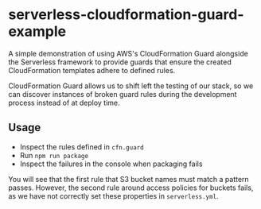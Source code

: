 # serverless-cloudformation-guard-example

A simple demonstration of using AWS's CloudFormation Guard alongside the Serverless framework to provide guards that ensure the created CloudFormation templates adhere to defined rules.

CloudFormation Guard allows us to shift left the testing of our stack, so we can discover instances of broken guard rules during the development process instead of at deploy time.

## Usage

- Inspect the rules defined in `cfn.guard`
- Run `npm run package`
- Inspect the failures in the console when packaging fails

You will see that the first rule that S3 bucket names must match a pattern passes. However, the second rule around access policies for buckets fails, as we have not correctly set these properties in `serverless.yml`.
